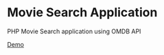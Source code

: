 <h1>Movie Search Application</h1>
<p>PHP Movie Search application using OMDB API</p>
<a href="http://movie-search.hashansiriwardena.com/" target="_blank">Demo</a>
